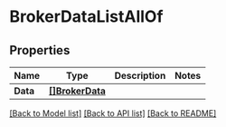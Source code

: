 # BrokerDataListAllOf

## Properties

Name | Type | Description | Notes
------------ | ------------- | ------------- | -------------
**Data** | [**[]BrokerData**](BrokerData.md) |  | 

[[Back to Model list]](../README.md#documentation-for-models) [[Back to API list]](../README.md#documentation-for-api-endpoints) [[Back to README]](../README.md)



